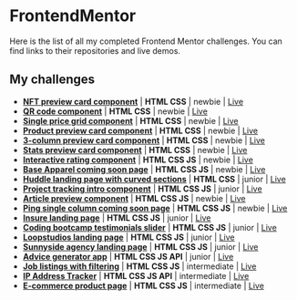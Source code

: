 # FrontendMentor

Here is the list of all my completed Frontend Mentor challenges. You can find links to their repositories and live demos.

## My challenges

- [**NFT preview card component**](https://github.com/mathieuc22/FrontendMentor/tree/main/nft-preview-card-component) | **HTML CSS** | newbie | [Live](https://mathieuc22.github.io/FrontendMentor/nft-preview-card-component/)
- [**QR code component**](https://github.com/mathieuc22/FrontendMentor/tree/main/qr-code-component-main) | **HTML CSS** | newbie | [Live](https://mathieuc22.github.io/FrontendMentor/qr-code-component-main/)
- [**Single price grid component**](https://github.com/mathieuc22/FrontendMentor/tree/main/single-price-grid-component-master) | **HTML CSS** | newbie | [Live](https://mathieuc22.github.io/FrontendMentor/single-price-grid-component-master/)
- [**Product preview card component**](https://github.com/mathieuc22/FrontendMentor/tree/main/product-preview-card-component-main) | **HTML CSS** | newbie | [Live](https://mathieuc22.github.io/FrontendMentor/product-preview-card-component-main/)
- [**3-column preview card component**](https://github.com/mathieuc22/FrontendMentor/tree/main/3-column-preview-card-component-main) | **HTML CSS** | newbie | [Live](https://mathieuc22.github.io/FrontendMentor/3-column-preview-card-component-main/)
- [**Stats preview card component**](https://github.com/mathieuc22/FrontendMentor/tree/main/stats-preview-card-component-main) | **HTML CSS** | newbie | [Live](https://mathieuc22.github.io/FrontendMentor/stats-preview-card-component-main/)
- [**Interactive rating component**](https://github.com/mathieuc22/FrontendMentor/tree/main/interactive-rating-component-main) | **HTML CSS JS** | newbie | [Live](http://interactive-rating-component.s3-website.eu-west-3.amazonaws.com/)
- [**Base Apparel coming soon page**](https://github.com/mathieuc22/FrontendMentor/tree/main/base-apparel-coming-soon-master) | **HTML CSS JS** | newbie | [Live](https://mathieuc22.github.io/FrontendMentor/base-apparel-coming-soon-master/)
- [**Huddle landing page with curved sections**](https://github.com/mathieuc22/FrontendMentor/tree/main/huddle-landing-page-with-curved-sections-master) | **HTML CSS** | junior | [Live](https://mathieuc22.github.io/FrontendMentor/huddle-landing-page-with-curved-sections-master/)
- [**Project tracking intro component**](https://github.com/mathieuc22/FrontendMentor/tree/main/project-tracking-intro-component-master) | **HTML CSS JS** | junior | [Live](https://mathieuc22.github.io/FrontendMentor/project-tracking-intro-component-master/)
- [**Article preview component**](https://github.com/mathieuc22/FrontendMentor/tree/main/article-preview-component-master) | **HTML CSS JS** | newbie | [Live](https://mathieuc22.github.io/FrontendMentor/article-preview-component-master/)
- [**Ping single column coming soon page**](https://github.com/mathieuc22/FrontendMentor/tree/main/ping-coming-soon-page-master) | **HTML CSS JS** | newbie | [Live](https://mathieuc22.github.io/FrontendMentor/ping-coming-soon-page-master/)
- [**Insure landing page**](https://github.com/mathieuc22/FrontendMentor/tree/main/insure-landing-page-master) | **HTML CSS JS** | junior | [Live](https://mathieuc22.github.io/FrontendMentor/insure-landing-page-master/)
- [**Coding bootcamp testimonials slider**](https://github.com/mathieuc22/FrontendMentor/tree/main/coding-bootcamp-testimonials-slider-master) | **HTML CSS JS** | junior | [Live](https://mathieuc22.github.io/FrontendMentor/coding-bootcamp-testimonials-slider-master/)
- [**Loopstudios landing page**](https://github.com/mathieuc22/FrontendMentor/tree/main/loopstudios-landing-page-main) | **HTML CSS JS** | junior | [Live](https://mathieuc22.github.io/FrontendMentor/loopstudios-landing-page-main/)
- [**Sunnyside agency landing page**](https://github.com/mathieuc22/FrontendMentor/tree/main/sunnyside-agency-landing-page-main) | **HTML CSS JS** | junior | [Live](https://mathieuc22.github.io/FrontendMentor/sunnyside-agency-landing-page-main/)
- [**Advice generator app**](https://github.com/mathieuc22/FrontendMentor/tree/main/advice-generator-app-main) | **HTML CSS JS API** | junior | [Live](https://mathieuc22.github.io/FrontendMentor/advice-generator-app-main/)
- [**Job listings with filtering**](https://github.com/mathieuc22/FrontendMentor/tree/main/static-job-listings-master) | **HTML CSS JS** | intermediate | [Live](http://static-job-listings.s3-website.eu-west-3.amazonaws.com/)
- [**IP Address Tracker**](https://github.com/mathieuc22/FrontendMentor/tree/main/ip-address-tracker-master) | **HTML CSS JS API** | intermediate | [Live](https://mathieuc22.github.io/FrontendMentor/ip-address-tracker-master/)
- [**E-commerce product page**](https://github.com/mathieuc22/FrontendMentor/tree/main/ecommerce-product-page-main) | **HTML CSS JS** | intermediate | [Live](http://ecommerce-product-page.s3-website.eu-west-3.amazonaws.com/)
